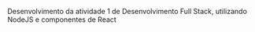 Desenvolvimento da atividade 1 de Desenvolvimento Full Stack, utilizando NodeJS e componentes de React
